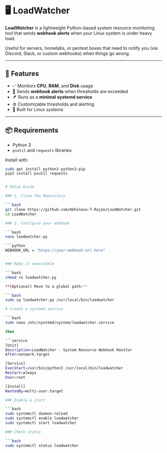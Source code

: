 # 🖥️ LoadWatcher

**LoadWatcher** is a lightweight Python-based system resource monitoring tool that sends **webhook alerts** when your Linux system is under heavy load.

Useful for servers, homelabs, or pentest boxes that need to notify you (via Discord, Slack, or custom webhooks) when things go wrong.

---

## 🚀 Features

- ✅ Monitors **CPU**, **RAM**, and **Disk** usage
- 📡 Sends **webhook alerts** when thresholds are exceeded
- 🪶 Runs as a **minimal systemd service**
- ⚙️ Customizable thresholds and alerting
- 🐧 Built for Linux systems

---

## 📦 Requirements

- Python 3
- `psutil` and `requests` libraries

Install with:

```bash
sudo apt install python3 python3-pip
pip3 install psutil requests


# Setup Guide

### 1. Clone the Repository

```bash
git clone https://github.com/Abhinavu-T-Rajan/LoadWatcher.git
cd LoadWatcher

### 2. Configure your webhook

```bash
nano loadwatcher.py

```python
WEBHOOK_URL = "https://your-webhook-url-here"


### Make it executable

```bash
chmod +x loadwatcher.py

**(Optional) Move to a global path:**

```bash
sudo cp loadwatcher.py /usr/local/bin/loadwatcher

# Create a systemd service

```bash
sudo nano /etc/systemd/system/loadwatcher.service

then

```service
[Unit]
Description=LoadWatcher - System Resource Webhook Monitor
After=network.target

[Service]
ExecStart=/usr/bin/python3 /usr/local/bin/loadwatcher
Restart=always
User=root

[Install]
WantedBy=multi-user.target

### Enable & start

```bash
sudo systemctl daemon-reload
sudo systemctl enable loadwatcher
sudo systemctl start loadwatcher

### Check status

```bash
sudo systemctl status loadwatcher


